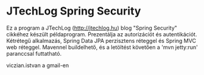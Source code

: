 ﻿JTechLog Spring Security
========================

Ez a program a JTechLog (<http://jtechlog.hu>) blog "Spring Security" cikkéhez készült példaprogram.
Prezentálja az autorizációt és autentikációt. Kétrétegű alkalmazás, Spring Data JPA perzisztens réteggel és Spring MVC
web réteggel. Mavennel buildelhető, és a letöltést követően a 'mvn jetty:run' paranccsal futtatható.

viczian.istvan a gmail-en